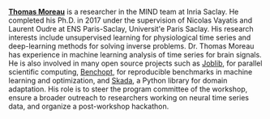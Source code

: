 [**Thomas Moreau**](https://tommoral.github.io/about.html) is a researcher in the MIND team at Inria Saclay. He completed his Ph.D. in 2017 under the supervision of Nicolas Vayatis and Laurent Oudre at ENS Paris-Saclay, Universit\'e Paris Saclay. His research interests include unsupervised learning for physiological time series and deep-learning methods for solving inverse problems. Dr. Thomas Moreau has experience in machine learning analysis of time series for brain signals. He is also involved in many open source projects such as [Joblib](https://joblib.readthedocs.io/en/stable/), for parallel scientific computing, [Benchopt](https://benchopt.github.io/), for reproducible benchmarks in machine learning and optimization, and [Skada](https://scikit-adaptation.github.io/), a Python library for domain adaptation. His role is to steer the program committee of the workshop, ensure a broader outreach to researchers working on neural time series data, and organize a post-workshop hackathon.
